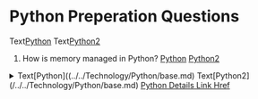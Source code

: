 # Python Preperation Questions

Text[Python](Shamim/Technology/Python/base.md)
Text[Python2](../../Technology/Python/base.md)


1. How is memory managed in Python? 
[Python](../../Technology/Python/base.md) [Python2](../../Technology/Python/base.md) 
<details><summary>Text[Python]((../../Technology/Python/base.md)
  Text[Python2](/../../Technology/Python/base.md)
  <a href="https://shamim1258.github.io/Shamim/Technology/Python/base.md">Python Details Link Href</a>
  </summary>
  Text[Python]((../../Technology/Python/base.md)
  Text[Python2](/../../Technology/Python/base.md)
Memory management in Python is handled by the Python Memory Manager. The memory allocated by the manager is in form of a private heap space dedicated to Python. All Python objects are stored in this heap and being private, it is inaccessible to the programmer. Though, python does provide some core API functions to work upon the private heap space.
Additionally, Python has an in-built garbage collection to recycle the unused memory for the private heap space.
</details>
